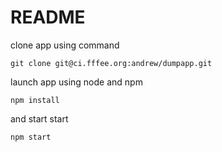 README
======

clone app using command

    git clone git@ci.fffee.org:andrew/dumpapp.git

launch app using node and npm

    npm install

and start start

    npm start


